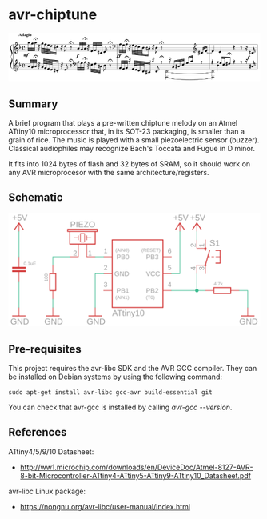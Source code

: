 # avr-chiptune

![If music be the food of love, play on!](assets/sheet_music.png?raw=true "")

## Summary

A brief program that plays a pre-written chiptune melody on an Atmel ATtiny10 microprocessor
that, in its SOT-23 packaging, is smaller than a grain of rice.
The music is played with a small piezoelectric sensor (buzzer).
Classical audiophiles may recognize Bach's Toccata and Fugue in D minor.

It fits into 1024 bytes of flash and 32 bytes of SRAM, so it should work on any
AVR microprocesor with the same architecture/registers.

## Schematic

![Hardware diagram](assets/schematic.png?raw=true "")

## Pre-requisites

This project requires the avr-libc SDK and the AVR GCC compiler. They can be
installed on Debian systems by using the following command:

```
sudo apt-get install avr-libc gcc-avr build-essential git
```

You can check that avr-gcc is installed by calling *avr-gcc --version*.

## References

ATtiny4/5/9/10 Datasheet:
- http://ww1.microchip.com/downloads/en/DeviceDoc/Atmel-8127-AVR-8-bit-Microcontroller-ATtiny4-ATtiny5-ATtiny9-ATtiny10_Datasheet.pdf

avr-libc Linux package:
- https://nongnu.org/avr-libc/user-manual/index.html
